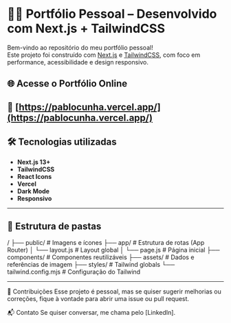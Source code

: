 # 👨‍💻 Portfólio Pessoal – Desenvolvido com Next.js + TailwindCSS

Bem-vindo ao repositório do meu portfólio pessoal!  
Este projeto foi construído com [Next.js](https://nextjs.org/) e [TailwindCSS](https://tailwindcss.com/), com foco em performance, acessibilidade e design responsivo.

## 🌐 Acesse o Portfólio Online

🔗 [https://pablocunha.vercel.app/](https://pablocunha.vercel.app/)  
---

## 🛠️ Tecnologias utilizadas

- **Next.js 13+** 
- **TailwindCSS** 
- **React Icons** 
- **Vercel** 
- **Dark Mode** 
- **Responsivo**

---

## 📁 Estrutura de pastas

/ ├── public/ # Imagens e ícones ├── app/ # Estrutura de rotas (App Router) │ └── layout.js # Layout global │ └── page.js # Página inicial ├── components/ # Componentes reutilizáveis ├── assets/ # Dados e referências de imagem ├── styles/ # Tailwind globals └── tailwind.config.mjs # Configuração do Tailwind

---

🤝 Contribuições
Esse projeto é pessoal, mas se quiser sugerir melhorias ou correções, fique à vontade para abrir uma issue ou pull request.

📬 Contato
Se quiser conversar, me chama pelo [LinkedIn].